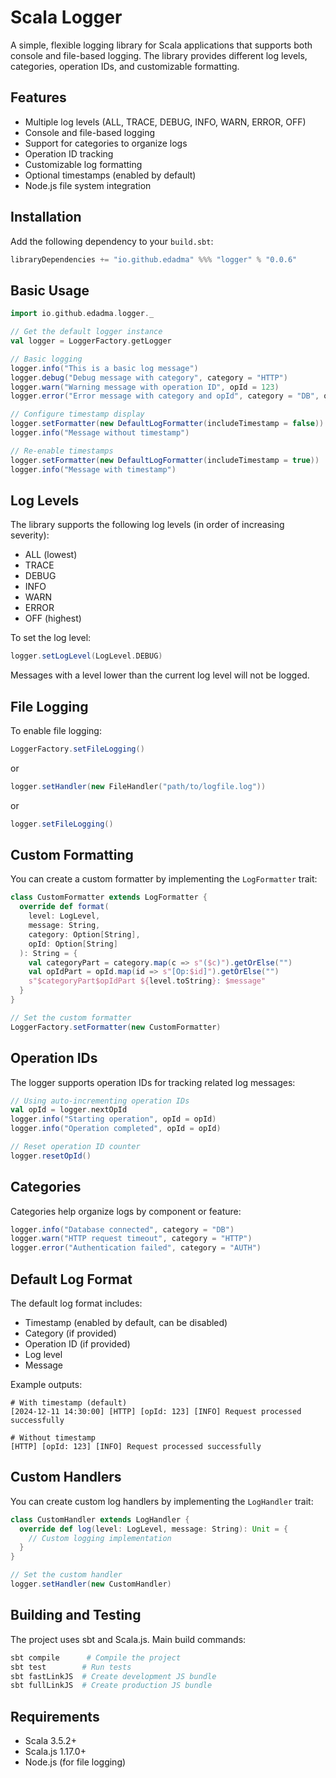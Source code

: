 # Scala Logger

A simple, flexible logging library for Scala applications that supports both console and file-based logging. The library provides different log levels, categories, operation IDs, and customizable formatting.

## Features

- Multiple log levels (ALL, TRACE, DEBUG, INFO, WARN, ERROR, OFF)
- Console and file-based logging
- Support for categories to organize logs
- Operation ID tracking
- Customizable log formatting
- Optional timestamps (enabled by default)
- Node.js file system integration

## Installation

Add the following dependency to your `build.sbt`:

```scala
libraryDependencies += "io.github.edadma" %%% "logger" % "0.0.6"
```

## Basic Usage

```scala
import io.github.edadma.logger._

// Get the default logger instance
val logger = LoggerFactory.getLogger

// Basic logging
logger.info("This is a basic log message")
logger.debug("Debug message with category", category = "HTTP")
logger.warn("Warning message with operation ID", opId = 123)
logger.error("Error message with category and opId", category = "DB", opId = "XYZ-789", metadata = Map("key1" -> 123, "key2" -> "value2"))

// Configure timestamp display
logger.setFormatter(new DefaultLogFormatter(includeTimestamp = false)) // Disable timestamps
logger.info("Message without timestamp")

// Re-enable timestamps
logger.setFormatter(new DefaultLogFormatter(includeTimestamp = true))
logger.info("Message with timestamp")
```

## Log Levels

The library supports the following log levels (in order of increasing severity):
- ALL (lowest)
- TRACE
- DEBUG
- INFO
- WARN
- ERROR
- OFF (highest)

To set the log level:

```scala
logger.setLogLevel(LogLevel.DEBUG)
```

Messages with a level lower than the current log level will not be logged.

## File Logging

To enable file logging:

```scala
LoggerFactory.setFileLogging()
```

or

```scala
logger.setHandler(new FileHandler("path/to/logfile.log"))
```

or

```scala
logger.setFileLogging()
```

## Custom Formatting

You can create a custom formatter by implementing the `LogFormatter` trait:

```scala
class CustomFormatter extends LogFormatter {
  override def format(
    level: LogLevel,
    message: String,
    category: Option[String],
    opId: Option[String]
  ): String = {
    val categoryPart = category.map(c => s"($c)").getOrElse("")
    val opIdPart = opId.map(id => s"[Op:$id]").getOrElse("")
    s"$categoryPart$opIdPart ${level.toString}: $message"
  }
}

// Set the custom formatter
LoggerFactory.setFormatter(new CustomFormatter)
```

## Operation IDs

The logger supports operation IDs for tracking related log messages:

```scala
// Using auto-incrementing operation IDs
val opId = logger.nextOpId
logger.info("Starting operation", opId = opId)
logger.info("Operation completed", opId = opId)

// Reset operation ID counter
logger.resetOpId()
```

## Categories

Categories help organize logs by component or feature:

```scala
logger.info("Database connected", category = "DB")
logger.warn("HTTP request timeout", category = "HTTP")
logger.error("Authentication failed", category = "AUTH")
```

## Default Log Format

The default log format includes:
- Timestamp (enabled by default, can be disabled)
- Category (if provided)
- Operation ID (if provided)
- Log level
- Message

Example outputs:
```
# With timestamp (default)
[2024-12-11 14:30:00] [HTTP] [opId: 123] [INFO] Request processed successfully

# Without timestamp
[HTTP] [opId: 123] [INFO] Request processed successfully
```

## Custom Handlers

You can create custom log handlers by implementing the `LogHandler` trait:

```scala
class CustomHandler extends LogHandler {
  override def log(level: LogLevel, message: String): Unit = {
    // Custom logging implementation
  }
}

// Set the custom handler
logger.setHandler(new CustomHandler)
```

## Building and Testing

The project uses sbt and Scala.js. Main build commands:

```bash
sbt compile      # Compile the project
sbt test        # Run tests
sbt fastLinkJS  # Create development JS bundle
sbt fullLinkJS  # Create production JS bundle
```

## Requirements

- Scala 3.5.2+
- Scala.js 1.17.0+
- Node.js (for file logging)